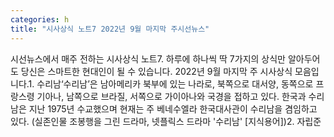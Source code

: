 ```yaml
---
categories: h
title: "시사상식 노트7 2022년 9월 마지막 주시선뉴스"
---
```

시선뉴스에서 매주 전하는 시사상식 노트7. 하루에 하나씩 딱 7가지의 상식만 알아두어도 당신은 스마트한 현대인이 될 수 있습니다. 2022년 9월 마지막 주 시사상식 모음입니다.1. 수리남‘수리남’은 남아메리카 북부에 있는 나라로, 북쪽으로 대서양, 동쪽으로 프랑스령 기아나, 남쪽으로 브라질, 서쪽으로 가이아나와 국경을 접하고 있다. 한국과 수리남은 지난 1975년 수교했으며 현재는 주 베네수엘라 한국대사관이 수리남을 겸임하고 있다. (실존인물 조봉행을 그린 드라마, 넷플릭스 드라마 &#39;수리남&#39; [지식용어])2. 자립준